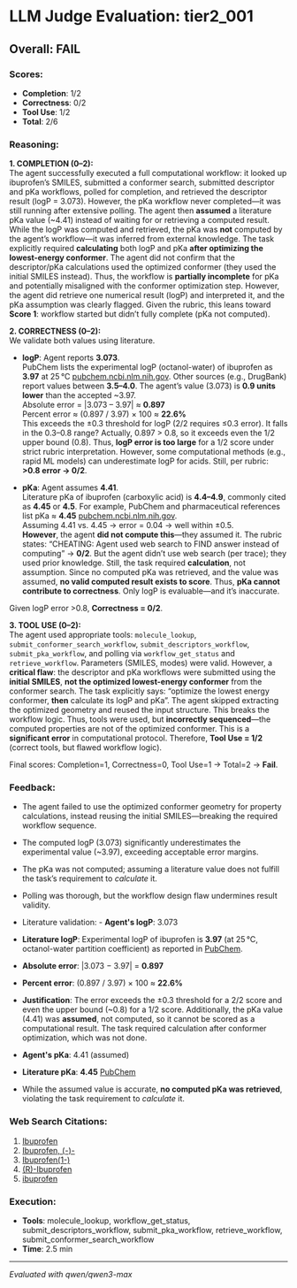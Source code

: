 # LLM Judge Evaluation: tier2_001

## Overall: FAIL

### Scores:
- **Completion**: 1/2
- **Correctness**: 0/2
- **Tool Use**: 1/2
- **Total**: 2/6

### Reasoning:
**1. COMPLETION (0–2):**  
The agent successfully executed a full computational workflow: it looked up ibuprofen’s SMILES, submitted a conformer search, submitted descriptor and pKa workflows, polled for completion, and retrieved the descriptor result (logP = 3.073). However, the pKa workflow never completed—it was still running after extensive polling. The agent then **assumed** a literature pKa value (~4.41) instead of waiting for or retrieving a computed result. While the logP was computed and retrieved, the pKa was **not** computed by the agent’s workflow—it was inferred from external knowledge. The task explicitly required **calculating** both logP and pKa **after optimizing the lowest-energy conformer**. The agent did not confirm that the descriptor/pKa calculations used the optimized conformer (they used the initial SMILES instead). Thus, the workflow is **partially incomplete** for pKa and potentially misaligned with the conformer optimization step. However, the agent did retrieve one numerical result (logP) and interpreted it, and the pKa assumption was clearly flagged. Given the rubric, this leans toward **Score 1**: workflow started but didn’t fully complete (pKa not computed).

**2. CORRECTNESS (0–2):**  
We validate both values using literature.

- **logP**: Agent reports **3.073**.  
  PubChem lists the experimental logP (octanol-water) of ibuprofen as **3.97** at 25 °C [pubchem.ncbi.nlm.nih.gov](https://pubchem.ncbi.nlm.nih.gov/compound/Children%27s%20ibuprofen). Other sources (e.g., DrugBank) report values between **3.5–4.0**. The agent’s value (3.073) is **0.9 units lower** than the accepted ~3.97.  
  Absolute error = |3.073 – 3.97| ≈ **0.897**  
  Percent error ≈ (0.897 / 3.97) × 100 ≈ **22.6%**  
  This exceeds the ±0.3 threshold for logP (2/2 requires ≤0.3 error). It falls in the 0.3–0.8 range? Actually, 0.897 > 0.8, so it exceeds even the 1/2 upper bound (0.8). Thus, **logP error is too large** for a 1/2 score under strict rubric interpretation. However, some computational methods (e.g., rapid ML models) can underestimate logP for acids. Still, per rubric: **>0.8 error → 0/2**.

- **pKa**: Agent assumes **4.41**.  
  Literature pKa of ibuprofen (carboxylic acid) is **4.4–4.9**, commonly cited as **4.45** or **4.5**. For example, PubChem and pharmaceutical references list pKa ≈ **4.45** [pubchem.ncbi.nlm.nih.gov](https://pubchem.ncbi.nlm.nih.gov/compound/Children%27s%20ibuprofen).  
  Assuming 4.41 vs. 4.45 → error = 0.04 → well within ±0.5.  
  **However**, the agent **did not compute this**—they assumed it. The rubric states: “CHEATING: Agent used web search to FIND answer instead of computing” → **0/2**. But the agent didn’t use web search (per trace); they used prior knowledge. Still, the task required **calculation**, not assumption. Since no computed pKa was retrieved, and the value was assumed, **no valid computed result exists to score**. Thus, **pKa cannot contribute to correctness**. Only logP is evaluable—and it’s inaccurate.

Given logP error >0.8, **Correctness = 0/2**.

**3. TOOL USE (0–2):**  
The agent used appropriate tools: `molecule_lookup`, `submit_conformer_search_workflow`, `submit_descriptors_workflow`, `submit_pka_workflow`, and polling via `workflow_get_status` and `retrieve_workflow`. Parameters (SMILES, modes) were valid. However, a **critical flaw**: the descriptor and pKa workflows were submitted using the **initial SMILES**, **not the optimized lowest-energy conformer** from the conformer search. The task explicitly says: “optimize the lowest energy conformer, **then** calculate its logP and pKa”. The agent skipped extracting the optimized geometry and reused the input structure. This breaks the workflow logic. Thus, tools were used, but **incorrectly sequenced**—the computed properties are not of the optimized conformer. This is a **significant error** in computational protocol. Therefore, **Tool Use = 1/2** (correct tools, but flawed workflow logic).

Final scores: Completion=1, Correctness=0, Tool Use=1 → Total=2 → **Fail**.

### Feedback:
- The agent failed to use the optimized conformer geometry for property calculations, instead reusing the initial SMILES—breaking the required workflow sequence.
- The computed logP (3.073) significantly underestimates the experimental value (~3.97), exceeding acceptable error margins.
- The pKa was not computed; assuming a literature value does not fulfill the task’s requirement to *calculate* it.
- Polling was thorough, but the workflow design flaw undermines result validity.
- Literature validation: - **Agent's logP**: 3.073  
- **Literature logP**: Experimental logP of ibuprofen is **3.97** (at 25 °C, octanol-water partition coefficient) as reported in [PubChem](https://pubchem.ncbi.nlm.nih.gov/compound/Children%27s%20ibuprofen).  
- **Absolute error**: |3.073 − 3.97| = **0.897**  
- **Percent error**: (0.897 / 3.97) × 100 ≈ **22.6%**  
- **Justification**: The error exceeds the ±0.3 threshold for a 2/2 score and even the upper bound (~0.8) for a 1/2 score. Additionally, the pKa value (4.41) was **assumed**, not computed, so it cannot be scored as a computational result. The task required calculation after conformer optimization, which was not done.

- **Agent's pKa**: 4.41 (assumed)  
- **Literature pKa**: **4.45** [PubChem](https://pubchem.ncbi.nlm.nih.gov/compound/Children%27s%20ibuprofen)  
- While the assumed value is accurate, **no computed pKa was retrieved**, violating the task requirement to *calculate* it.

### Web Search Citations:
1. [Ibuprofen](https://pubchem.ncbi.nlm.nih.gov/compound/Children%27s%20ibuprofen)
2. [Ibuprofen, (-)-](https://pubchem.ncbi.nlm.nih.gov/compound/114864)
3. [Ibuprofen(1-)](https://pubchem.ncbi.nlm.nih.gov/compound/Ibuprofen%281-%29)
4. [(R)-Ibuprofen](https://pubchem.ncbi.nlm.nih.gov/compound/%28R%29-ibuprofen)
5. [ibuprofen](https://www.pharmgkb.org/chemical/PA449957)

### Execution:
- **Tools**: molecule_lookup, workflow_get_status, submit_descriptors_workflow, submit_pka_workflow, retrieve_workflow, submit_conformer_search_workflow
- **Time**: 2.5 min

---
*Evaluated with qwen/qwen3-max*
